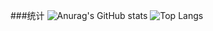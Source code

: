###统计
![Anurag's GitHub stats](https://github-readme-stats.vercel.app/api?username=1imoonlight)
![Top Langs](https://github-readme-stats.vercel.app/api/top-langs/?username=1imoonlight)

